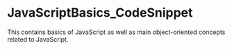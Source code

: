 # JavaScriptBasics_CodeSnippet
This contains basics of JavaScript as well as main object-oriented concepts related to JavaScript.
